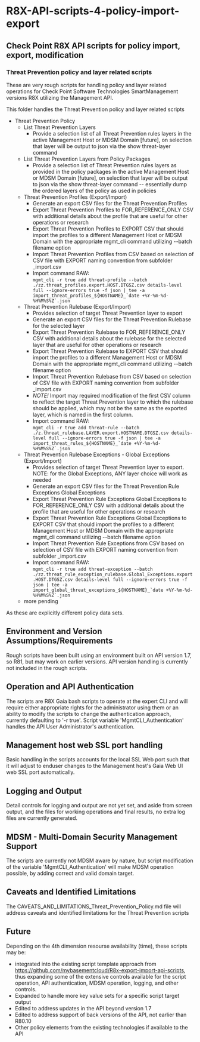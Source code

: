 # R8X-API-scripts-4-policy-import-export

## Check Point R8X API scripts for policy import, export, modification

### Threat Prevention policy and layer related scripts

These are very rough scripts for handling policy and layer related operations for Check Point Software Technologies SmartManagement versions R8X utilizing the Management API.

This folder handles the Threat Prevention policy and layer related scripts

- Threat Prevention Policy
  - List Threat Prevention Layers
    - Provide a selection list of all Threat Prevention rules layers in the active Management Host or MDSM Domain [future], on selection that layer will be output to json via the show threat-layer command
  - List Threat Prevention Layers from Policy Packages
    - Provide a selection list of Threat Prevention rules layers as provided in the policy packages in the active Management Host or MDSM Domain [future], on selection that layer will be output to json via the show threat-layer command -- essentially dump the ordered layers of the policy as used in policies
  - Threat Prevention Profiles (Export/Import)
    - Generate an export CSV files for the Threat Prevention Profiles
    - Export Threat Prevention Profiles to FOR_REFERENCE_ONLY CSV with additional details about the profile that are useful for other operations or research
    - Export Threat Prevention Profiles to EXPORT CSV that should import the profiles to a different Management Host or MDSM Domain with the appropriate mgmt_cli command utilizing --batch filename option
    - Import Threat Prevention Profiles from CSV based on selection of CSV file with EXPORT naming convention from subfolder _import.csv
    - Import command RAW:  
    ```mgmt_cli -r true add threat-profile --batch ./zz.threat_profiles.export.HOST.DTGSZ.csv details-level full --ignore-errors true -f json | tee -a import_threat_profiles_${HOSTNAME}_`date +%Y-%m-%d-%H%M%S%Z`.json```
  - Threat Prevention Rulebase (Export/Import)
    - Provides selection of target Threat Prevention layer to export
    - Generate an export CSV files for the Threat Prevention Rulebase for the selected layer
    - Export Threat Prevention Rulebase to FOR_REFERENCE_ONLY CSV with additional details about the rulebase for the selected layer that are useful for other operations or research
    - Export Threat Prevention Rulebase to EXPORT CSV that should import the profiles to a different Management Host or MDSM Domain with the appropriate mgmt_cli command utilizing --batch filename option
    - Import Threat Prevention Rulebase from CSV based on selection of CSV file with EXPORT naming convention from subfolder _import.csv
    - *NOTE!*  Import may required modification of the first CSV column to reflect the target Threat Prevention layer to which the rulebase should be applied, which may not be the same as the exported layer, which is named in the first column.
    - Import command RAW:  
    ```mgmt_cli -r true add threat-rule --batch ./z.threat_rulebase.LAYER.export.HOSTNAME.DTGSZ.csv details-level full --ignore-errors true -f json | tee -a import_threat_rules_${HOSTNAME}_`date +%Y-%m-%d-%H%M%S%Z`.json```
  - Threat Prevention Rulebase Exceptions - Global Exceptions (Export/Import)
    - Provides selection of target Threat Prevention layer to export.  NOTE:  for the Global Exceptions, ANY layer choice will work as needed
    - Generate an export CSV files for the Threat Prevention Rule Exceptions Global Exceptions
    - Export Threat Prevention Rule Exceptions Global Exceptions to FOR_REFERENCE_ONLY CSV with additional details about the profile that are useful for other operations or research
    - Export Threat Prevention Rule Exceptions Global Exceptions to EXPORT CSV that should import the profiles to a different Management Host or MDSM Domain with the appropriate mgmt_cli command utilizing --batch filename option
    - Import Threat Prevention Rule Exceptions from CSV based on selection of CSV file with EXPORT naming convention from subfolder _import.csv
    - Import command RAW:  
    ```mgmt_cli -r true add threat-exception --batch ./zz.threat_rule_exception_rulebase.Global_Exceptions.export.HOST.DTGSZ.csv details-level full --ignore-errors true -f json | tee -a import_global_threat_exceptions_${HOSTNAME}_`date +%Y-%m-%d-%H%M%S%Z`.json```
  - more pending

As these are explicitly different policy data sets.

## Environment and Version Assumptions/Requirements

Rough scripts have been built using an environment built on API version 1.7, so R81, but may work on earlier versions.  API version handling is currently not included in the rough scripts.

## Operation and API Authentication

The scripts are R8X Gaia bash scripts to operate at the expert CLI and will require either appropriate rights for the administrator using them or an ability to modify the scripts to change the authentication approach, currently defaulting to '-r true'.  Script variable 'MgmtCLI_Authentication' handles the API User Administrator's authentication.

## Management host web SSL port handling

Basic handling in the scripts accounts for the local SSL Web port such that it will adjust to enduser changes to the Management host's Gaia Web UI web SSL port automatically.

## Logging and Output

Detail controls for logging and output are not yet set, and aside from screen output, and the files for working operations and final results, no extra log files are currently generated.

## MDSM - Multi-Domain Security Management Support

The scripts are currently not MDSM aware by nature, but script modification of the variable 'MgmtCLI_Authentication' will make MDSM operation possible, by adding correct and valid domain target.

## Caveats and Identified Limitations

The CAVEATS_AND_LIMITATIONS_Threat_Prevention_Policy.md file will address caveats and identified limitations for the Threat Prevention scripts

## Future

Depending on the 4th dimension resourse availability (time), these scripts may be:

- integrated into the existing script template approach from <https://github.com/mybasementcloud/R8x-export-import-api-scripts>, thus expanding some of the extensive controls available for the script operation, API authentication, MDSM operation, logging, and other controls.
- Expanded to handle more key value sets for a specific script target output
- Edited to address updates in the API beyond version 1.7
- Edited to address support of back versions of the API, not earlier than R80.10
- Other policy elements from the existing technologies if available to the API
